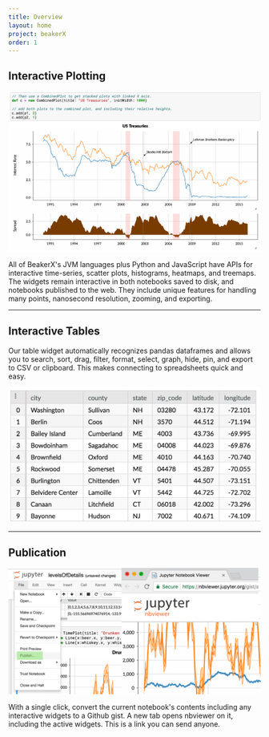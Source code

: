 ```yaml
---
title: Overview
layout: home
project: beakerX
order: 1
---
```


## Interactive Plotting

![image title](/static/img/time-series.png)

All of BeakerX's JVM languages plus Python and JavaScript have APIs
for interactive time-series, scatter plots, histograms, heatmaps, and
treemaps.  The widgets remain interactive in both notebooks saved to
disk, and notebooks published to the web.  They include unique
features for handling many points, nanosecond resolution, zooming, and
exporting.

***

## Interactive Tables

Our table widget automatically recognizes pandas dataframes and allows
you to search, sort, drag, filter, format, select, graph, hide, pin,
and export to CSV or clipboard.  This makes connecting to
spreadsheets quick and easy.

![image title](/static/img/table.png)

***
## Publication

![image title](/static/img/publication.png)

With a single click, convert the current notebook's contents including
any interactive widgets to a Github gist. A new tab opens nbviewer on
it, including the active widgets.  This is a link you can send anyone.

